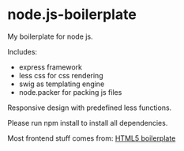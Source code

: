 node.js-boilerplate
===================

My boilerplate for node js.

Includes:
  - express framework
  - less css for css rendering
  - swig as templating engine
  - node.packer for packing js files

Responsive design with predefined less functions.

Please run npm install to install all dependencies.

Most frontend stuff comes from: [HTML5 boilerplate](http://html5boilerplate.com/)
